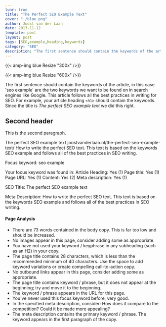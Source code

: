 ```yaml
---
lunr: true
title: "The Perfect SEO Example Text"
cover: "./blue.png"
author: Joost van der Laan
date: 2013-11-12
template: post
layout: post
tags: [SEO,example,heading,keywords]
category: "SEO"
description: "The first sentence should contain the keywords of the article, in this case 'seo example' are the two keywords we want to be found on in search engines like Google. This article follows all the best practices in writing for SEO."
---
```


{{< amp-img blue Resize "300x" />}}


{{< amp-img blue Resize "600x" />}}

The first sentence should contain the keywords of the article, in this case 'seo example' are the two keywords we want to be found on in search engines like Google. This article follows all the best practices in writing for SEO. For example, your article heading
`<h1>` should contain the keywords. Since the title is _The perfect SEO example text_ we did this right.

## Second header

This is the second paragraph.

The perfect SEO example text
joostvanderlaan.nl/the-perfect-seo-example-text/
How to write the perfect SEO text. This text is based on the keywords SEO example and follows all of the best practices in SEO writing.

Focus keyword: seo example

Your focus keyword was found in:
Article Heading: Yes (1)
Page title: Yes (1)
Page URL: Yes (1)
Content: Yes (2)
Meta description: Yes (1)

SEO Title: The perfect SEO example text

Meta Description: How to write the perfect SEO text. This text is based on the keywords SEO example and follows all of the best practices in SEO writing.

#### Page Analysis

* There are 73 words contained in the body copy. This is far too low and should be increased.
* No images appear in this page, consider adding some as appropriate.
* You have not used your keyword / keyphrase in any subheading (such as an H2) in your copy.
* The page title contains 28 characters, which is less than the recommended minimum of 40 characters. Use the space to add keyword variations or create compelling call-to-action copy.
* No outbound links appear in this page, consider adding some as appropriate.
* The page title contains keyword / phrase, but it does not appear at the beginning; try and move it to the beginning.
* The keyword / phrase appears in the URL for this page.
* You've never used this focus keyword before, very good.
* In the specified meta description, consider: How does it compare to the competition? Could it be made more appealing?
* The meta description contains the primary keyword / phrase.
  The keyword appears in the first paragraph of the copy.
